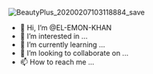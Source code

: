 ![BeautyPlus_20200207103118884_save](https://user-images.githubusercontent.com/88698075/131393871-9d41cfe3-19d8-491d-bb6a-6234829f6b2d.jpg)
- 👋 Hi, I’m @EL-EMON-KHAN
- 👀 I’m interested in ...
- 🌱 I’m currently learning ...
- 💞️ I’m looking to collaborate on ...
- 📫 How to reach me ...

<!---
EL-EMON-KHAN/EL-EMON-KHAN is a ✨ special ✨ repository because its `README.md` (this file) appears on your GitHub profile.
You can click the Preview link to take a look at your changes.
--->
